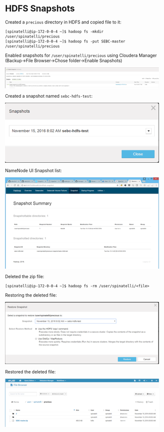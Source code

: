 # HDFS Snapshots

Created a `precious` directory in HDFS and copied file to it:

```
[spinatelli@ip-172-0-0-4 ~]$ hadoop fs -mkdir /user/spinatelli/precious
[spinatelli@ip-172-0-0-4 ~]$ hadoop fs -put SEBC-master /user/spinatelli/precious
```

Enabled snapshots for `/user/spinatelli/precious` using Cloudera Manager (Backup->File Browser->Chose folder->Enable Snapshots)

![](2_snapshot_enabled.png)

Created a snapshot named `sebc-hdfs-test`:

![](2_snapshot_list_2.png)

NameNode UI Snapshot list:

![](2_snapshot_list.png)

Deleted the zip file:

```
[spinatelli@ip-172-0-0-4 ~]$ hadoop fs -rm /user/spinatelli/<file>
```

Restoring the deleted file:

![](2_snapshot_restore.png)

Restored the deleted file:

![](2_snapshot_restored.png)

